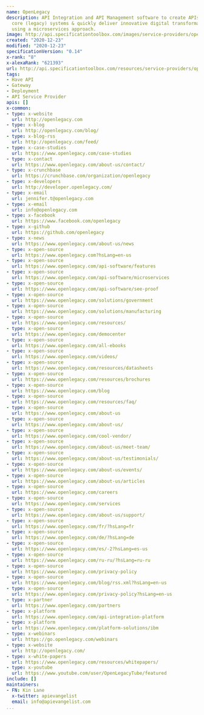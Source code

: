 ```yaml
---
name: OpenLegacy
description: API Integration and API Management software to create APIs to leverage
  core (legacy) systems & quickly deliver innovative digital transformation projects
  using a microservices approach.
image: http://api.specificationtoolbox.com/images/service-providers/openlegacy.jpg
created: "2020-12-23"
modified: "2020-12-23"
specificationVersion: "0.14"
x-rank: "8"
x-alexaRank: "621393"
url: http://api.specificationtoolbox.com/resources/service-providers/openlegacy/
tags:
- Have API
- Gateway
- Deployment
- API Service Provider
apis: []
x-common:
- type: x-website
  url: http://openlegacy.com
- type: x-blog
  url: http://openlegacy.com/blog/
- type: x-blog-rss
  url: http://openlegacy.com/feed/
- type: x-case-studies
  url: https://www.openlegacy.com/case-studies
- type: x-contact
  url: https://www.openlegacy.com/about-us/contact/
- type: x-crunchbase
  url: https://crunchbase.com/organization/openlegacy
- type: x-developers
  url: http://developer.openlegacy.com/
- type: x-email
  url: jennifer.t@openlegacy.com
- type: x-email
  url: info@openlegacy.com
- type: x-facebook
  url: https://www.facebook.com/openlegacy
- type: x-github
  url: https://github.com/openlegacy
- type: x-news
  url: https://www.openlegacy.com/about-us/news
- type: x-open-source
  url: https://www.openlegacy.com?hsLang=en-us
- type: x-open-source
  url: https://www.openlegacy.com/api-software/features
- type: x-open-source
  url: https://www.openlegacy.com/api-software/microservices
- type: x-open-source
  url: https://www.openlegacy.com/api-software/see-proof
- type: x-open-source
  url: https://www.openlegacy.com/solutions/government
- type: x-open-source
  url: https://www.openlegacy.com/solutions/manufacturing
- type: x-open-source
  url: https://www.openlegacy.com/resources/
- type: x-open-source
  url: https://www.openlegacy.com/democenter
- type: x-open-source
  url: https://www.openlegacy.com/all-ebooks
- type: x-open-source
  url: https://www.openlegacy.com/videos/
- type: x-open-source
  url: https://www.openlegacy.com/resources/datasheets
- type: x-open-source
  url: https://www.openlegacy.com/resources/brochures
- type: x-open-source
  url: https://www.openlegacy.com/blog
- type: x-open-source
  url: https://www.openlegacy.com/resources/faq/
- type: x-open-source
  url: https://www.openlegacy.com/about-us
- type: x-open-source
  url: https://www.openlegacy.com/about-us/
- type: x-open-source
  url: https://www.openlegacy.com/cool-vendor/
- type: x-open-source
  url: https://www.openlegacy.com/about-us/meet-team/
- type: x-open-source
  url: https://www.openlegacy.com/about-us/testimonials/
- type: x-open-source
  url: https://www.openlegacy.com/about-us/events/
- type: x-open-source
  url: https://www.openlegacy.com/about-us/articles
- type: x-open-source
  url: https://www.openlegacy.com/careers
- type: x-open-source
  url: https://www.openlegacy.com/services
- type: x-open-source
  url: https://www.openlegacy.com/about-us/support/
- type: x-open-source
  url: https://www.openlegacy.com/fr/?hsLang=fr
- type: x-open-source
  url: https://www.openlegacy.com/de/?hsLang=de
- type: x-open-source
  url: https://www.openlegacy.com/es/-2?hsLang=es-us
- type: x-open-source
  url: https://www.openlegacy.com/ru-ru/?hsLang=ru-ru
- type: x-open-source
  url: https://www.openlegacy.com/privacy-policy
- type: x-open-source
  url: https://www.openlegacy.com/blog/rss.xml?hsLang=en-us
- type: x-open-source
  url: https://www.openlegacy.com/privacy-policy?hsLang=en-us
- type: x-partner
  url: https://www.openlegacy.com/partners
- type: x-platform
  url: https://www.openlegacy.com/api-integration-platform
- type: x-platform
  url: https://www.openlegacy.com/platform-solutions/ibm
- type: x-webinars
  url: https://go.openlegacy.com/webinars
- type: x-website
  url: http://openlegacy.com/
- type: x-white-papers
  url: https://www.openlegacy.com/resources/whitepapers/
- type: x-youtube
  url: https://www.youtube.com/user/OpenLegacyTube/featured
include: []
maintainers:
- FN: Kin Lane
  x-twitter: apievangelist
  email: info@apievangelist.com
...
```

